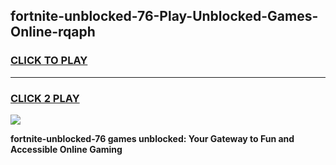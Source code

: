 
## fortnite-unblocked-76-Play-Unblocked-Games-Online-rqaph
<h3>
<a href="https://premium76.site?title=fortnite-unblocked-76&ref=25A">CLICK TO PLAY</a></h3>
<hr>

<h3>
<a href="https://premium76.site?title=fortnite-unblocked-76&ref=25A">CLICK 2 PLAY</a>
  
</h3>

<a href="https://premium76.site?title=fortnite-unblocked-76&ref=25A"><img src="https://clearcache.store/games.png"></a>


**fortnite-unblocked-76 games unblocked: Your Gateway to Fun and Accessible Online Gaming**
